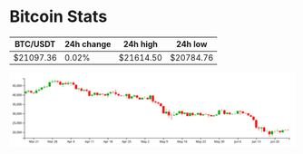 # Bitcoin Stats

BTC/USDT|24h change|24h high|24h low|
|---|---|---|---|
|$21097.36|0.02%|$21614.50|$20784.76|

<img src="./chart.svg">
